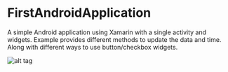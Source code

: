 # FirstAndroidApplication
A simple Android application using Xamarin with a single activity and widgets. Example provides different methods to update the data and time. Along with different ways to use button/checkbox widgets.  

![alt tag](https://cloud.githubusercontent.com/assets/22482349/25406609/1e7f1312-29bc-11e7-9e35-fb959f85ec54.png)
